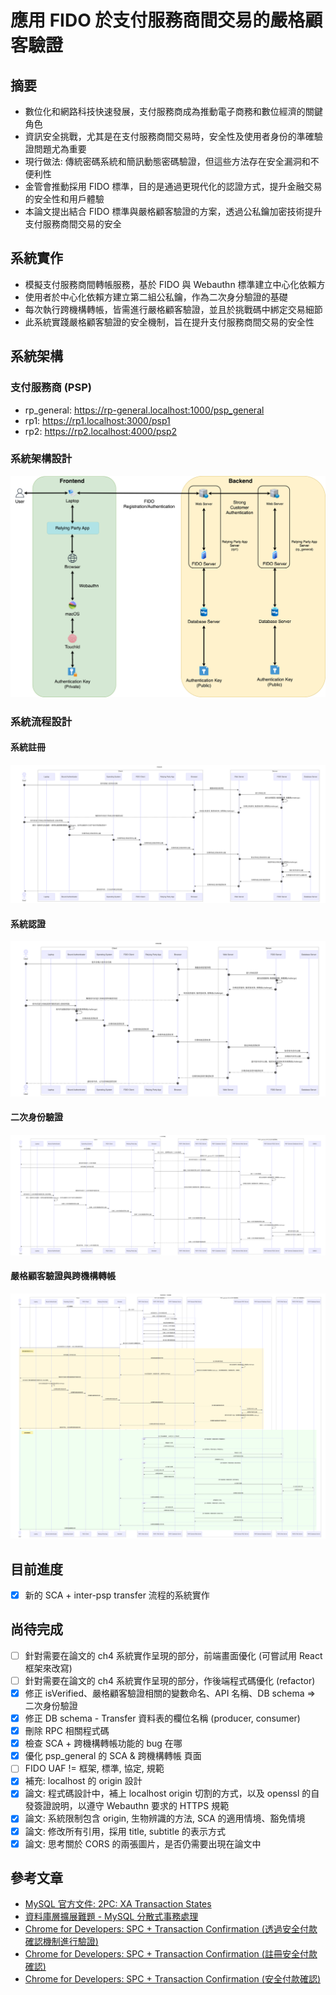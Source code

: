 # 應用 FIDO 於支付服務商間交易的嚴格顧客驗證

## 摘要
- 數位化和網路科技快速發展，支付服務商成為推動電子商務和數位經濟的關鍵角色
- 資訊安全挑戰，尤其是在支付服務商間交易時，安全性及使用者身份的準確驗證問題尤為重要
- 現行做法: 傳統密碼系統和簡訊動態密碼驗證，但這些方法存在安全漏洞和不便利性
- 金管會推動採用 FIDO 標準，目的是通過更現代化的認證方式，提升金融交易的安全性和用戶體驗
- 本論文提出結合 FIDO 標準與嚴格顧客驗證的方案，透過公私鑰加密技術提升支付服務商間交易的安全

## 系統實作
- 模擬支付服務商間轉帳服務，基於 FIDO 與 Webauthn 標準建立中心化依賴方
- 使用者於中心化依賴方建立第二組公私鑰，作為二次身分驗證的基礎
- 每次執行跨機構轉帳，皆需進行嚴格顧客驗證，並且於挑戰碼中綁定交易細節
- 此系統實踐嚴格顧客驗證的安全機制，旨在提升支付服務商間交易的安全性

## 系統架構
### 支付服務商 (PSP)
- rp_general: https://rp-general.localhost:1000/psp_general
- rp1: https://rp1.localhost:3000/psp1
- rp2: https://rp2.localhost:4000/psp2

### 系統架構設計
![系統架構圖](./images/system_architecture.png)

### 系統流程設計
#### 系統註冊
![系統註冊流程](./images/fido_uaf_registration_sequence_diagram.png)

#### 系統認證
![系統認證流程](./images/fido_uaf_authentication_sequence_diagram.png)

#### 二次身份驗證
![二次身份驗證](./images/second_verification.png)

#### 嚴格顧客驗證與跨機構轉帳
![嚴格顧客驗證與跨機構轉帳](./images/sca_and_inter_psp_transfer.png)

## 目前進度
- [x] 新的 SCA + inter-psp transfer 流程的系統實作

## 尚待完成
- [ ] 針對需要在論文的 ch4 系統實作呈現的部分，前端畫面優化 (可嘗試用 React 框架來改寫)
- [ ] 針對需要在論文的 ch4 系統實作呈現的部分，作後端程式碼優化 (refactor)
- [x] 修正 isVerified、嚴格顧客驗證相關的變數命名、API 名稱、DB schema => 二次身份驗證
- [x] 修正 DB schema - Transfer 資料表的欄位名稱 (producer, consumer)
- [x] 刪除 RPC 相關程式碼
- [x] 檢查 SCA + 跨機構轉帳功能的 bug 在哪
- [x] 優化 psp_general 的 SCA & 跨機構轉帳 頁面
- [ ] FIDO UAF != 框架, 標準, 協定, 規範
- [x] 補充: localhost 的 origin 設計
- [x] 論文: 程式碼設計中，補上 localhost origin 切割的方式，以及 openssl 的自發簽證說明，以遵守 Webauthn 要求的 HTTPS 規範
- [x] 論文: 系統限制包含 origin, 生物辨識的方法, SCA 的適用情境、豁免情境
- [x] 論文: 修改所有引用，採用 title, subtitle 的表示方式
- [x] 論文: 思考關於 CORS 的兩張圖片，是否仍需要出現在論文中

## 參考文章
- [MySQL 官方文件: 2PC: XA Transaction States](https://dev.mysql.com/doc/refman/8.4/en/xa-states.html)
- [資料庫層擴展難題 - MySQL 分散式事務處理](https://mark-lin.com/posts/20190928/)
- [Chrome for Developers: SPC + Transaction Confirmation (透過安全付款確認機制進行驗證)](https://developer.chrome.com/docs/payments/authenticate-secure-payment-confirmation?hl=zh-tw)
- [Chrome for Developers: SPC + Transaction Confirmation (註冊安全付款確認)](https://developer.chrome.com/docs/payments/register-secure-payment-confirmation?hl=zh-tw)
- [Chrome for Developers: SPC + Transaction Confirmation (安全付款確認)](https://developer.chrome.com/docs/payments/secure-payment-confirmation?hl=zh-tw)
